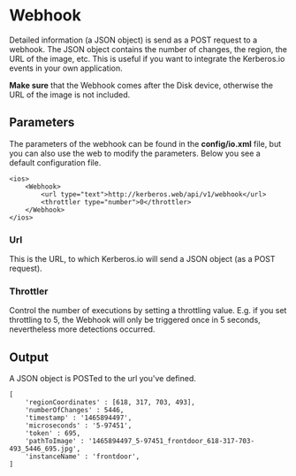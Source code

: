 # Webhook

Detailed information (a JSON object) is send as a POST request to a webhook. The JSON object contains the number of changes, the region, the URL of the image, etc. This is useful if you want to integrate the Kerberos.io events in your own application.

**Make sure** that the Webhook comes after the Disk device, otherwise the URL of the image is not included.
## Parameters

The parameters of the webhook can be found in the **config/io.xml** file, but you can also use the web to modify the parameters. Below you see a default configuration file.

	<ios>
		<Webhook>
			<url type="text">http://kerberos.web/api/v1/webhook</url>
			<throttler type="number">0</throttler>
		</Webhook>
	</ios>

### Url

This is the URL, to which Kerberos.io will send a JSON object (as a POST request).

### Throttler

Control the number of executions by setting a throttling value. E.g. if you set throttling to 5, the Webhook will only be triggered once in 5 seconds, nevertheless more detections occurred.

## Output

A JSON object is POSTed to the url you've defined.

	[
 		'regionCoordinates' : [618, 317, 703, 493],
  		'numberOfChanges' : 5446,
  		'timestamp' : '1465894497',
  		'microseconds' : '5-97451',
  		'token' : 695,
  		'pathToImage' : '1465894497_5-97451_frontdoor_618-317-703-493_5446_695.jpg',
  		'instanceName' : 'frontdoor',
	]

